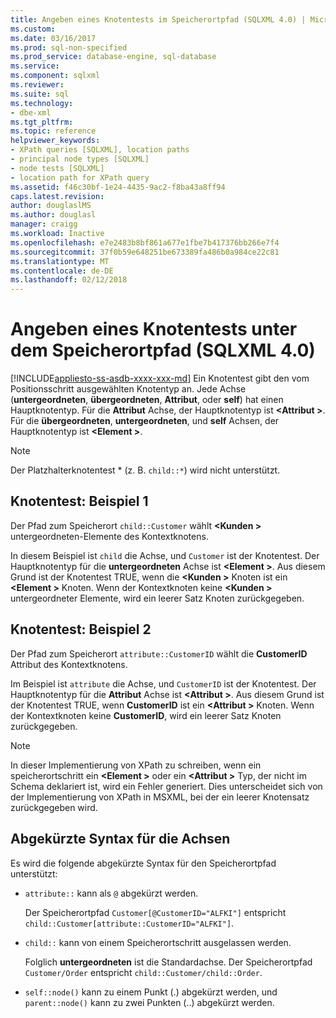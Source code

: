 ```yaml
---
title: Angeben eines Knotentests im Speicherortpfad (SQLXML 4.0) | Microsoft Docs
ms.custom: 
ms.date: 03/16/2017
ms.prod: sql-non-specified
ms.prod_service: database-engine, sql-database
ms.service: 
ms.component: sqlxml
ms.reviewer: 
ms.suite: sql
ms.technology:
- dbe-xml
ms.tgt_pltfrm: 
ms.topic: reference
helpviewer_keywords:
- XPath queries [SQLXML], location paths
- principal node types [SQLXML]
- node tests [SQLXML]
- location path for XPath query
ms.assetid: f46c30bf-1e24-4435-9ac2-f8ba43a8ff94
caps.latest.revision: 
author: douglaslMS
ms.author: douglasl
manager: craigg
ms.workload: Inactive
ms.openlocfilehash: e7e2483b8bf861a677e1fbe7b417376bb266e7f4
ms.sourcegitcommit: 37f0b59e648251be673389fa486b0a984ce22c81
ms.translationtype: MT
ms.contentlocale: de-DE
ms.lasthandoff: 02/12/2018
---
```

# <a name="specifying-a-node-test-in-the-location-path-sqlxml-40"></a>Angeben eines Knotentests unter dem Speicherortpfad (SQLXML 4.0)
[!INCLUDE[appliesto-ss-asdb-xxxx-xxx-md](../../../includes/appliesto-ss-asdb-xxxx-xxx-md.md)]
Ein Knotentest gibt den vom Positionsschritt ausgewählten Knotentyp an. Jede Achse (**untergeordneten**, **übergeordneten**, **Attribut**, oder **self**) hat einen Hauptknotentyp. Für die **Attribut** Achse, der Hauptknotentyp ist  **\<Attribut >**. Für die **übergeordneten**, **untergeordneten**, und **self** Achsen, der Hauptknotentyp ist  **\<Element >**.  
  
> [!NOTE]  
>  Der Platzhalterknotentest * (z. B. `child::*`) wird nicht unterstützt.  
  
## <a name="node-test-example-1"></a>Knotentest: Beispiel 1  
 Der Pfad zum Speicherort `child::Customer` wählt  **\<Kunden >** untergeordneten-Elemente des Kontextknotens.  
  
 In diesem Beispiel ist `child` die Achse, und `Customer` ist der Knotentest. Der Hauptknotentyp für die **untergeordneten** Achse ist  **\<Element >**. Aus diesem Grund ist der Knotentest TRUE, wenn die  **\<Kunden >** Knoten ist ein  **\<Element >** Knoten. Wenn der Kontextknoten keine  **\<Kunden >** untergeordneter Elemente, wird ein leerer Satz Knoten zurückgegeben.  
  
## <a name="node-test-example-2"></a>Knotentest: Beispiel 2  
 Der Pfad zum Speicherort `attribute::CustomerID` wählt die **CustomerID** Attribut des Kontextknotens.  
  
 Im Beispiel ist `attribute` die Achse, und `CustomerID` ist der Knotentest. Der Hauptknotentyp für die **Attribut** Achse ist  **\<Attribut >**. Aus diesem Grund ist der Knotentest TRUE, wenn **CustomerID** ist ein  **\<Attribut >** Knoten. Wenn der Kontextknoten keine **CustomerID**, wird ein leerer Satz Knoten zurückgegeben.  
  
> [!NOTE]  
>  In dieser Implementierung von XPath zu schreiben, wenn ein speicherortschritt ein  **\<Element >** oder ein  **\<Attribut >** Typ, der nicht im Schema deklariert ist, wird ein Fehler generiert. Dies unterscheidet sich von der Implementierung von XPath in MSXML, bei der ein leerer Knotensatz zurückgegeben wird.  
  
## <a name="abbreviated-syntax-for-the-axes"></a>Abgekürzte Syntax für die Achsen  
 Es wird die folgende abgekürzte Syntax für den Speicherortpfad unterstützt:  
  
-   `attribute::` kann als `@` abgekürzt werden.  
  
     Der Speicherortpfad `Customer[@CustomerID="ALFKI"]` entspricht `child::Customer[attribute::CustomerID="ALFKI"]`.  
  
-   `child::` kann von einem Speicherortschritt ausgelassen werden.  
  
     Folglich **untergeordneten** ist die Standardachse. Der Speicherortpfad `Customer/Order` entspricht `child::Customer/child::Order`.  
  
-   `self::node()` kann zu einem Punkt (.) abgekürzt werden, und `parent::node()` kann zu zwei Punkten (..) abgekürzt werden.  
  
  
